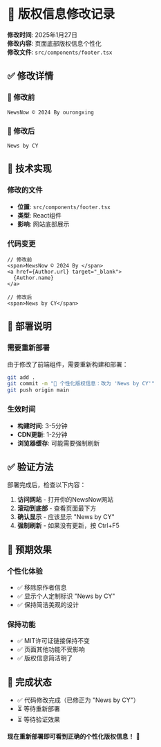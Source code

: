 # 🔄 版权信息修改记录

**修改时间**: 2025年1月27日  
**修改内容**: 页面底部版权信息个性化  
**修改文件**: `src/components/footer.tsx`  

## ✅ 修改详情

### 📝 修改前
```
NewsNow © 2024 By ourongxing
```

### 📝 修改后  
```
News by CY
```

## 🔧 技术实现

### 修改的文件
- **位置**: `src/components/footer.tsx`
- **类型**: React组件
- **影响**: 网站底部展示

### 代码变更
```tsx
// 修改前
<span>NewsNow © 2024 By </span>
<a href={Author.url} target="_blank">
  {Author.name}
</a>

// 修改后
<span>News by CY</span>
```

## 🚀 部署说明

### 需要重新部署
由于修改了前端组件，需要重新构建和部署：

```bash
git add .
git commit -m "🎨 个性化版权信息：改为 'News by CY'"
git push origin main
```

### 生效时间
- **构建时间**: 3-5分钟
- **CDN更新**: 1-2分钟
- **浏览器缓存**: 可能需要强制刷新

## ✅ 验证方法

部署完成后，检查以下内容：

1. **访问网站** - 打开你的NewsNow网站
2. **滚动到底部** - 查看页面最下方
3. **确认显示** - 应该显示 "News by CY"
4. **强制刷新** - 如果没有更新，按 Ctrl+F5

## 📱 预期效果

### 个性化体验
- ✅ 移除原作者信息
- ✅ 显示个人定制标识 "News by CY"
- ✅ 保持简洁美观的设计

### 保持功能
- ✅ MIT许可证链接保持不变
- ✅ 页面其他功能不受影响
- ✅ 版权信息简洁明了

## 🎯 完成状态

- ✅ 代码修改完成（已修正为 "News by CY"）
- ⏳ 等待重新部署
- ⏳ 等待验证效果

**现在重新部署即可看到正确的个性化版权信息！** 🎉 